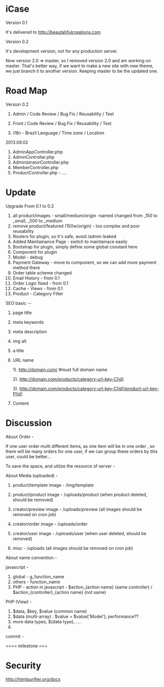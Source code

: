 iCase
==================

Version 0.1

It's delivered to http://beautahfulcreations.com

Version 0.2

It's development version, not for any production server.

Now version 2.0 => master, so I removed version 2.0 and am working on master.
That's better way, if we want to make a new site with new theme, we just branch it to another version.
Keeping master to be the updated one.

Road Map
==============

Version 0.2

1. Admin / Code Review / Bug Fix / Reusability / Test
2. Front / Code Review / Bug Fix / Reusability / Test

3. i18n - Brazil Language / Time zone / Location

2013.09.02

1. AdminAppController.php
2. AdminController.php
3. AdministratorController.php
4. MemberController.php
5. ProductController.php - ....


Update
========

Upgrade From 0.1 to 0.2

1.  all product/images - small/medium/origin -named changed from _150 to _small, _500 to _medium
2.  remove product/featured (150w/origin) - too complex and poor reusability
3.  Routers for plugin, so it's safe, avoid /admin leaked
4.  Added Maintainance Page - switch to maintainace easily
5.  Bootstrap for plugin, simply define some global constant here
6.  Component for plugin
7.  Model - debug
8.  Payment Gateway - move to component, so we can add more payment method there
9.  Order table scheme changed
10. Email History - from 0.1
11. Order Logic fixed - from 0.1
12. Cache - Views - from 0.1
14. Product - Category Filter

SEO basic --

1. page title
2. meta keywords
3. meta description
4. img alt
5. a title
6. URL name 

    1). http://domain.com/ #must full domain name

    2). http://domain.com/products/category-url-key-C[id]

    3). http://domain.com/products/category-url-key-C[id]/product-url-key-P[id]

7. Content


Discussion
=============

About Order - 

If one user order multi different items, as one item will be in one order <db>, so there will be many orders for one user, if we can group these orders by this user, could be better...




To save the space, and utilize the resource of server - 

About Media (uploaded) - 

1. product/template image - /img/template
2. product/product image - /uploads/product (when product deleted, should be removed)

3. creator/preview image - /uploads/preview (all images should be removed on cron job)
4. creator/order image - /uploads/order
5. creator/user image - /uploads/user (when user deleted, should be removed)

6. misc - /uploads (all images should be removed on cron job)

About name convention -

javascript - 

1. global - g_function_name
2. others - function_name
3. PHP - action in javascript - $action_{action name} (same controller) / $action_{controller}_{action name} (not same)

PHP (View) - 

1. $data, $key, $value (common name)
2. $data (multi-array) : $value = $value['Model']; performance??
2. more data types, ${data type}, ....
3. 

commit - 

==== milestone ===

Security
============
http://htmlpurifier.org/docs


